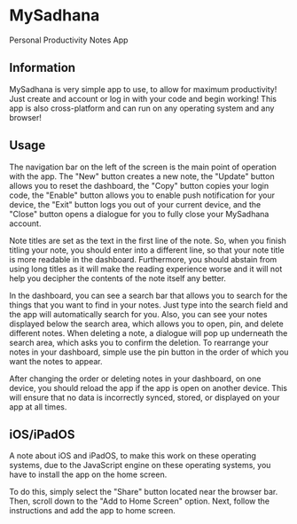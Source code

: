 # MySadhana

Personal Productivity Notes App

## Information

MySadhana is very simple app to use, to allow for maximum productivity! Just create and account or log in with your code and begin working! This app is also cross-platform and can run on any operating system and any browser!

## Usage

The navigation bar on the left of the screen is the main point of operation with the app. The "New" button creates a new note, the "Update" button allows you to reset the dashboard, the "Copy" button copies your login code, the "Enable" button allows you to enable push notification for your device, the "Exit" button logs you out of your current device, and the "Close" button opens a dialogue for you to fully close your MySadhana account.

Note titles are set as the text in the first line of the note. So, when you finish titling your note, you should enter into a different line, so that your note title is more readable in the dashboard. Furthermore, you should abstain from using long titles as it will make the reading experience worse and it will not help you decipher the contents of the note itself any better.

In the dashboard, you can see a search bar that allows you to search for the things that you want to find in your notes. Just type into the search field and the app will automatically search for you. Also, you can see your notes displayed below the search area, which allows you to open, pin, and delete different notes. When deleting a note, a dialogue will pop up underneath the search area, which asks you to confirm the deletion. To rearrange your notes in your dashboard, simple use the pin button in the order of which you want the notes to appear.

After changing the order or deleting notes in your dashboard, on one device, you should reload the app if the app is open on another device. This will ensure that no data is incorrectly synced, stored, or displayed on your app at all times.

## iOS/iPadOS

A note about iOS and iPadOS, to make this work on these operating systems, due to the JavaScript engine on these operating systems, you have to install the app on the home screen.

To do this, simply select the "Share" button located near the browser bar. Then, scroll down to the "Add to Home Screen" option. Next, follow the instructions and add the app to home screen.